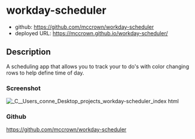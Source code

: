 # workday-scheduler
* github: https://github.com/mccrown/workday-scheduler
* deployed URL: https://mccrown.github.io/workday-scheduler/

## Description

A scheduling app that allows you to track your to do's with color changing rows to help define time of day.

### Screenshot
![_C__Users_conne_Desktop_projects_workday-scheduler_index html](https://user-images.githubusercontent.com/6404921/154854850-75ba29f2-44fa-4e90-896c-d1ad4c796fa1.png)

### Github
https://github.com/mccrown/workday-scheduler

